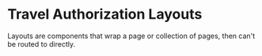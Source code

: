 # Travel Authorization Layouts

Layouts are components that wrap a page or collection of pages, then can't be routed to directly.
